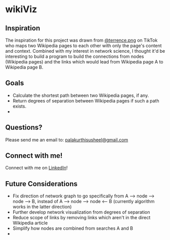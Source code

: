 # wikiViz

##  Inspiration 
The inspiration for this project was drawn from [@terrence.png](https://www.tiktok.com/@terrence.png) on TikTok who maps two Wikipedia pages to each other with only the page's content and context. Combined with my interest in network science, I thought it'd be interesting to build a program to build the connections from nodes (Wikipedia pages) and the links which would lead from Wikipedia page A to Wikipedia page B. 

##  Goals
- Calculate the shortest path between two Wikipedia pages, if any. 
- Return degrees of separation between Wikipedia pages if such a path exists.
- 

##  Questions?
Please send me an email to: palakurthisusheel@gmail.com

##  Connect with me!
Connect with me on [LinkedIn](https://www.linkedin.com/in/psusheel/)!

##  Future Considerations
- Fix direction of network graph to go specifically from A --> node --> node --> B, instead of A --> node --> node <-- B (currently algorithm works in the latter direction)
- Further develop network visualization from degrees of separation
- Reduce scope of links by removing links which aren't in the direct Wikipedia article
- Simplify how nodes are combined from searches A and B
- 
